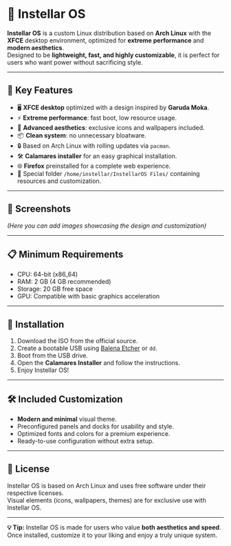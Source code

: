 # 🌌 Instellar OS

**Instellar OS** is a custom Linux distribution based on **Arch Linux** with the **XFCE** desktop environment, optimized for **extreme performance** and **modern aesthetics**.  
Designed to be **lightweight, fast, and highly customizable**, it is perfect for users who want power without sacrificing style.

---

## 🚀 Key Features

- 🖥 **XFCE desktop** optimized with a design inspired by **Garuda Moka**.
- ⚡ **Extreme performance**: fast boot, low resource usage.
- 🎨 **Advanced aesthetics**: exclusive icons and wallpapers included.
- 📦 **Clean system**: no unnecessary bloatware.
- 🔒 Based on Arch Linux with rolling updates via `pacman`.
- 🛠 **Calamares installer** for an easy graphical installation.
- 🌐 **Firefox** preinstalled for a complete web experience.
- 📁 Special folder `/home/instellar/InstellarOS Files/` containing resources and customization.

---

## 📸 Screenshots
*(Here you can add images showcasing the design and customization)*

---

## 📋 Minimum Requirements

- CPU: 64-bit (x86_64)
- RAM: 2 GB (4 GB recommended)
- Storage: 20 GB free space
- GPU: Compatible with basic graphics acceleration

---

## 🔧 Installation

1. Download the ISO from the official source.
2. Create a bootable USB using [Balena Etcher](https://www.balena.io/etcher/) or `dd`.
3. Boot from the USB drive.
4. Open the **Calamares Installer** and follow the instructions.
5. Enjoy Instellar OS!

---

## 🛠 Included Customization

- **Modern and minimal** visual theme.
- Preconfigured panels and docks for usability and style.
- Optimized fonts and colors for a premium experience.
- Ready-to-use configuration without extra setup.

---

## 📄 License

Instellar OS is based on Arch Linux and uses free software under their respective licenses.  
Visual elements (icons, wallpapers, themes) are for exclusive use with Instellar OS.

---

**💡 Tip:** Instellar OS is made for users who value **both aesthetics and speed**.  
Once installed, customize it to your liking and enjoy a truly unique system.

